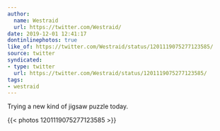 ```yaml
---
author:
  name: Westraid
  url: https://twitter.com/Westraid/
date: 2019-12-01 12:41:17
dontinlinephotos: true
like_of: https://twitter.com/Westraid/status/1201119075277123585/
source: twitter
syndicated:
- type: twitter
  url: https://twitter.com/Westraid/status/1201119075277123585/
tags:
- westraid
---
```


Trying a new kind of jigsaw puzzle today. 

{{< photos 1201119075277123585 >}}